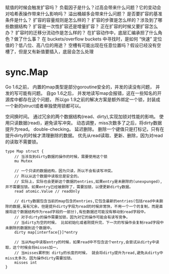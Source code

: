 

赋值的时候会触发扩容吗？
负载因子是什么？过高会带来什么问题？它的变动会对哈希表操作带来什么影响吗？
溢出桶越多会带来什么问题？
是否要扩容的基准条件是什么？
扩容的容量规则是怎么样的？
扩容的步骤是怎么样的？涉及到了哪些数据结构？
扩容是一次性扩容还是增量扩容？
正在扩容的时候又要扩容怎么办？
扩容时的迁移分流动作是怎么样的？
在扩容动作中，底层汇编承担了什么角色？做了什么事？
在 buckets/overflow buckets 中寻找时，是如何 “快速” 定位值的？低八位、高八位的用途？
空槽有可能出现在任意位置吗？假设已经没有空槽了，但是又有新值要插入，底层会怎么处理

# sync.Map

Go 1.6之前， 内置的map类型是部分goroutine安全的，并发的读没有问题，
并发的写可能有问题。
自go 1.6之后， 并发地读写map会报错，这在一些知名的开源库中都存在这个问题，
所以go 1.9之前的解决方案是额外绑定一个锁，封装成一个新的struct或者单独使用锁都可以。

空间换时间。
通过冗余的两个数据结构(read、dirty),实现加锁对性能的影响。
使用只读数据(read)，避免读写冲突。
动态调整，miss次数多了之后，将dirty数据提升为read。
double-checking。
延迟删除。 删除一个键值只是打标记，只有在提升dirty的时候才清理删除的数据。
优先从read读取、更新、删除，因为对read的读取不需要锁。

```
type Map struct {
    // 当涉及到dirty数据的操作的时候，需要使用这个锁
    mu Mutex

    // 一个只读的数据结构，因为只读，所以不会有读写冲突。
    // 所以从这个数据中读取总是安全的。
    // 实际上，实际也会更新这个数据的entries,如果entry是未删除的(unexpunged), 并不需要加锁。如果entry已经被删除了，需要加锁，以便更新dirty数据。
    read atomic.Value // readOnly

    // dirty数据包含当前的map包含的entries,它包含最新的entries(包括read中未删除的数据,虽有冗余，但是提升dirty字段为read的时候非常快，不用一个一个的复制，而是直接将这个数据结构作为read字段的一部分),有些数据还可能没有移动到read字段中。
    // 对于dirty的操作需要加锁，因为对它的操作可能会有读写竞争。
    // 当dirty为空的时候， 比如初始化或者刚提升完，下一次的写操作会复制read字段中未删除的数据到这个数据中。
    dirty map[interface{}]*entry

    // 当从Map中读取entry的时候，如果read中不包含这个entry,会尝试从dirty中读取，这个时候会将misses加一，
    // 当misses累积到 dirty的长度的时候， 就会将dirty提升为read,避免从dirty中miss太多次。因为操作dirty需要加锁。
    misses int
}
```